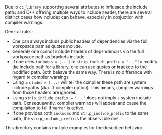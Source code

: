 Due to `cc_library` supporting several attributes to influence the include paths and C++ offering multiple ways to include header, there are several distinct cases how includes can behave, especially in conjuction with compiler warnings.

General rules:
* One can always include public headers of dependencies via the full workpsace path as quotes include.
* Generaly one cannot include headers of dependencies via the full workpsace path as brackets include.
* If one uses `includes = [...]` or `strip_include_prefix = "..."` to modify the include path for a library, one can use quotes or brackets to the modified path.
  Both behave the same way.
There is no difference with regard to compiler warnings
* Using `includes = [...]` will tell the compiler these path are system include paths (aka `-I` compiler option).
  This means, compiler warnings from those headers are ignored.
* Using `strip_include_prefix = "..."` does not imply a system include path.
  Consequewntly, compiler warnings will appear and cause the compilation to fail if `Werror` is active.
* If one provides both `includes` and `strip_include_prefix` to the same path, the `strip_include_prefix` is the observable one.

This directory contains multiple examples for the described behavior.
